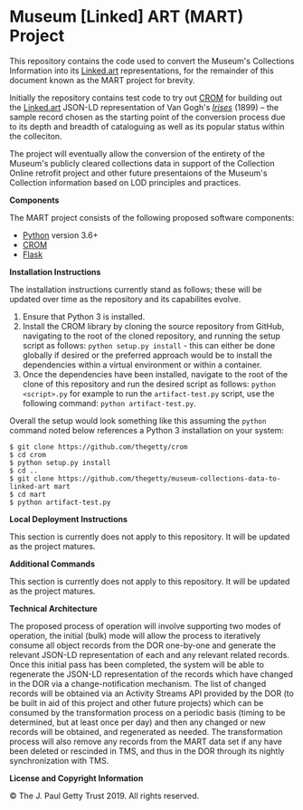 # Museum [Linked] ART (MART) Project
This repository contains the code used to convert the Museum's Collections Information into its [Linked.art](http://www.linked.art) representations, for the remainder of this document known as the MART project for brevity.

Initially the repository contains test code to try out [CROM](http://github.com/thegetty/crom) for building out the [Linked.art](http://www.linked.art) JSON-LD representation of Van Gogh's [_Irises_](http://www.getty.edu/art/collection/objects/826/) (1899) – the sample record chosen as the starting point of the conversion process due to its depth and breadth of cataloguing as well as its popular status within the colleciton.

The project will eventually allow the conversion of the entirety of the Museum's publicly cleared collections data in support of the Collection Online retrofit project and other future presentaions of the Museum's Collection information based on LOD principles and practices.

**Components**

The MART project consists of the following proposed software components:

- [Python](https://www.python.org) version 3.6+
- [CROM](https://github.com/thegetty/crom)
- [Flask](http://flask.pocoo.org)

**Installation Instructions**

The installation instructions currently stand as follows; these will be updated over time as the repository and its capabilites evolve.

1. Ensure that Python 3 is installed.
2. Install the CROM library by cloning the source repository from GitHub, navigating to the root of the cloned repository, and running the setup script as follows: `python setup.py install` - this can either be done globally if desired or the preferred approach would be to install the dependencies within a virtual environment or within a container.
3. Once the dependencies have been installed, navigate to the root of the clone of this repository and run the desired script as follows: `python <script>.py` for example to run the `artifact-test.py` script, use the following command: `python artifact-test.py`.

Overall the setup would look something like this assuming the `python` command noted below references a Python 3 installation on your system:

	$ git clone https://github.com/thegetty/crom
	$ cd crom
	$ python setup.py install
	$ cd ..
	$ git clone https://github.com/thegetty/museum-collections-data-to-linked-art mart
	$ cd mart
	$ python artifact-test.py

**Local Deployment Instructions**

This section is currently does not apply to this repository. It will be updated as the project matures.

**Additional Commands**

This section is currently does not apply to this repository. It will be updated as the project matures.

**Technical Architecture**

The proposed process of operation will involve supporting two modes of operation, the initial (bulk) mode will allow the process to iteratively consume all object records from the DOR one-by-one and generate the relevant JSON-LD representation of each and any relevant related records. Once this initial pass has been completed, the system will be able to regenerate the JSON-LD representation of the records which have changed in the DOR via a change-notification mechanism. The list of changed records will be obtained via an Activity Streams API provided by the DOR (to be built in aid of this project and other future projects) which can be consumed by the transformation process on a periodic basis (timing to be determined, but at least once per day) and then any changed or new records will be obtained, and regenerated as needed. The transformation process will also remove any records from the MART data set if any have been deleted or rescinded in TMS, and thus in the DOR through its nightly synchronization with TMS.

**License and Copyright Information**

© The J. Paul Getty Trust 2019.  All rights reserved.

